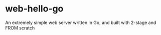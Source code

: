 # web-hello-go
An extremely simple web server written in Go, and built with 2-stage and FROM scratch
